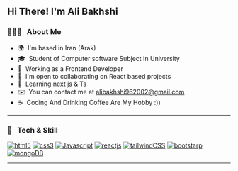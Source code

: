 ## Hi There! I'm Ali Bakhshi

### 🧑🏼‍💻 &nbsp; About Me
- 🌍  I'm based in Iran (Arak)
- 🎓  &nbsp;Student of Computer software Subject In University
- 💼  &nbsp;Working as a Frontend Developer
- 🤝  I'm open to collaborating on React based projects
- 🧠  Learning next js & Ts
- ✉️  You can contact me at [alibakhshi962002@gmail.com](mailto:alibakhshi962002@gmail.com)
- ☕  &nbsp;Coding And Drinking Coffee Are My Hobby :))

---
### 🔧 &nbsp; Tech & Skill
<p>
  <a href="#" target="_blank" rel="noreferrer"><img src="https://github.com/user-attachments/assets/20ef77d5-354f-418c-b389-795bfb2185cb" alt="html5" /></a>
  <a href="#" target="_blank" rel="noreferrer"><img src="https://github.com/user-attachments/assets/7090ef78-0df7-404e-9222-0b1de1f11ee3" alt="css3" /></a>
  <a href="https://developer.mozilla.org/en-US/docs/Web/JavaScript" target="_blank" rel="noreferrer"><img src="https://github.com/user-attachments/assets/9e9c6606-d1ed-4929-a6ae-f996c77e564e" alt="Javascript" /></a>
  <a href="https://react.dev/" target="_blank" rel="noreferrer"><img src="https://github.com/user-attachments/assets/171f2886-599e-4334-bdcb-c1119ca980ff" alt="reactjs" /></a>
  <a href="https://tailwindcss.com/" target="_blank" rel="noreferrer"><img src="https://github.com/user-attachments/assets/5b25bf2a-5275-40b6-971a-00d56985a522" alt="tailwindCSS" /></a>
  <a href="https://getbootstrap.com/" target="_blank" rel="noreferrer"><img src="https://github.com/user-attachments/assets/5b404ee2-99b5-4ad3-be2a-566ff670c15d" alt="bootstarp" /></a>
  <a href="https://www.mongodb.com/" target="_blank" rel="noreferrer"><img src="https://github.com/user-attachments/assets/2c0d4315-f395-4c56-9ef1-f31187098c7d" alt="mongoDB" /></a>
</p>
<!--
![icons8-html-5(1)](https://github.com/user-attachments/assets/a6a87e52-8563-447b-ade5-d6cf18585326)
![icons8-css3(1)](https://github.com/user-attachments/assets/3acb89f2-f1a0-44cf-9b43-c8f1f8f73554)
![icons8-tailwind-css(1)](https://github.com/user-attachments/assets/81098f96-5474-496b-a16f-dcdcce6f3225)
![icons8-javascript(1)](https://github.com/user-attachments/assets/11431a3f-adcf-4666-b37c-38427c8dff8c)
![icons8-react-native](https://github.com/user-attachments/assets/5618d80c-e3e2-4968-a37f-06b0d8c85eeb)
![icons8-mongo-db-64](https://github.com/user-attachments/assets/2db190f4-2c05-4b38-8b40-9e19145cddfb)
![icons8-bootstrap(1)](https://github.com/user-attachments/assets/3382b3e1-eb71-45c2-ae8d-385137166e9c)
-->

---


